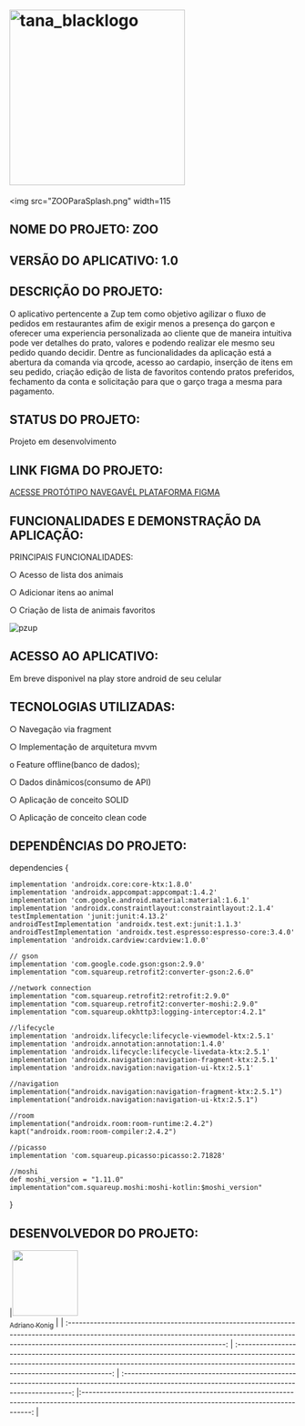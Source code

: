 # <img width="308" alt="tana_blacklogo" src="ZOOParaSplash.png">
<img src="ZOOParaSplash.png" width=115
## NOME DO PROJETO: ZOO

## VERSÃO DO APLICATIVO: 1.0

## DESCRIÇÃO DO PROJETO:

O aplicativo  pertencente a Zup tem como objetivo agilizar o fluxo de pedidos em restaurantes afim de exigir menos a presença do garçon e oferecer uma experiencia personalizada ao cliente que de maneira intuitiva pode ver detalhes do prato, valores e podendo realizar ele mesmo seu pedido quando  decidir. Dentre as funcionalidades da aplicação está a abertura da comanda via qrcode, acesso  ao cardapio,  inserção de itens em seu pedido, criação edição de lista de favoritos contendo pratos preferidos, fechamento da conta e solicitação para que o garço traga a mesma para pagamento.

## STATUS DO PROJETO:

Projeto em desenvolvimento

## LINK FIGMA DO PROJETO:
<a href="https://www.figma.com/proto/fkcWL1cqUN7vIXWrdrmLcS/ZOO-(Copy)?node-id=0%3A1" target="_blank">ACESSE PROTÓTIPO NAVEGAVÉL PLATAFORMA FIGMA</a>


## FUNCIONALIDADES E DEMONSTRAÇÃO DA APLICAÇÃO:

PRINCIPAIS FUNCIONALIDADES:

○ Acesso de lista dos animais 

○ Adicionar itens ao animal

○ Criação de lista de animais favoritos



![pzup](https://user-images.githubusercontent.com/102183303/185445172-263fd2d9-6a32-45a2-b88b-7a388b11eb94.gif)



## ACESSO AO APLICATIVO:

Em breve disponivel na play store android de seu celular

## TECNOLOGIAS UTILIZADAS:

○ Navegação via fragment

○ Implementação de arquitetura mvvm

o Feature offline(banco de dados);

○ Dados dinâmicos(consumo de API)

○ Aplicação de conceito SOLID

○ Aplicação de conceito clean code

## DEPENDÊNCIAS DO PROJETO:

dependencies {

    implementation 'androidx.core:core-ktx:1.8.0'
    implementation 'androidx.appcompat:appcompat:1.4.2'
    implementation 'com.google.android.material:material:1.6.1'
    implementation 'androidx.constraintlayout:constraintlayout:2.1.4'
    testImplementation 'junit:junit:4.13.2'
    androidTestImplementation 'androidx.test.ext:junit:1.1.3'
    androidTestImplementation 'androidx.test.espresso:espresso-core:3.4.0'
    implementation 'androidx.cardview:cardview:1.0.0'

    // gson
    implementation 'com.google.code.gson:gson:2.9.0'
    implementation "com.squareup.retrofit2:converter-gson:2.6.0"

    //network connection
    implementation "com.squareup.retrofit2:retrofit:2.9.0"
    implementation "com.squareup.retrofit2:converter-moshi:2.9.0"
    implementation "com.squareup.okhttp3:logging-interceptor:4.2.1"

    //lifecycle
    implementation 'androidx.lifecycle:lifecycle-viewmodel-ktx:2.5.1'
    implementation 'androidx.annotation:annotation:1.4.0'
    implementation 'androidx.lifecycle:lifecycle-livedata-ktx:2.5.1'
    implementation 'androidx.navigation:navigation-fragment-ktx:2.5.1'
    implementation 'androidx.navigation:navigation-ui-ktx:2.5.1'

    //navigation
    implementation("androidx.navigation:navigation-fragment-ktx:2.5.1")
    implementation("androidx.navigation:navigation-ui-ktx:2.5.1")

    //room
    implementation("androidx.room:room-runtime:2.4.2")
    kapt("androidx.room:room-compiler:2.4.2")

    //picasso
    implementation 'com.squareup.picasso:picasso:2.71828'

    //moshi
    def moshi_version = "1.11.0"
    implementation"com.squareup.moshi:moshi-kotlin:$moshi_version"
}


## DESENVOLVEDOR DO PROJETO:

|[<img src="https://avatars.githubusercontent.com/Adriano-konig" width=115><br><sub>Adriano Konig</sub>](https://github.com/28drico) |
| :-------------------------------------------------------------------------------------------------------------------------------------------------------------------------------------------------------: | :--------------------------------------------------------------------------------------------------------------------------------------------------------------------------------------------------------: | :----------------------------------------------------------------------------------------------------------------------------------------------: |:----------------------------------------------------------------------------------------------------------------------------------------------: |
